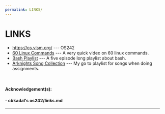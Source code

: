 ```yaml
---
permalink: LINKS/
---
```


# LINKS

- <https://os.vlsm.org/> --- OS242
- [60 Linux Commands](https://www.youtube.com/watch?v=gd7BXuUQ91w&list=WL&index=1) --- A very quick video on 60 linux commands.
- [Bash Playlist](https://youtube.com/playlist?list=PLIhvC56v63IKioClkSNDjW7iz-6TFvLwS&si=uRHWw1Bd3HW-izdy) --- A five episode long playlist about bash.
- [Arknights Song Collection](https://youtube.com/playlist?list=PLYNMFG-_-1eOIeGjijtuTe124edSM1CZu&si=eP-pykvQBsP6iP_X) --- My go to playlist for songs when doing assignments.

<br>

#### Acknowledgement(s):

#### - cbkadal's os242/links.md

<hr>
